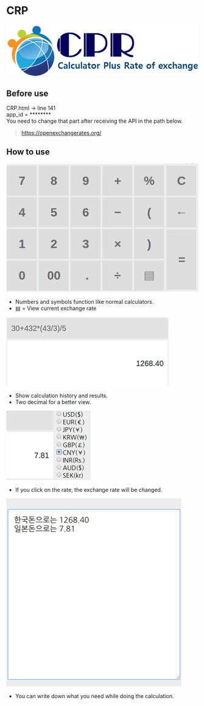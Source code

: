 # CRP

![logo](cpr.jpg) 

## Before use  
CRP.html -> line 141  
app_id = ********  
You need to change that part after receiving the API in the path below.  
> https://openexchangerates.org/

## How to use
![calculator](calculator.png)  
- Numbers and symbols function like normal calculators.
- ▤  = View current exchange rate

![result](result.png)  
- Show calculation history and results.
- Two decimal for a better view.

![rate](rate.png)  
- If you click on the rate, the exchange rate will be changed.

![notes](note.png)  
- You can write down what you need while doing the calculation.

